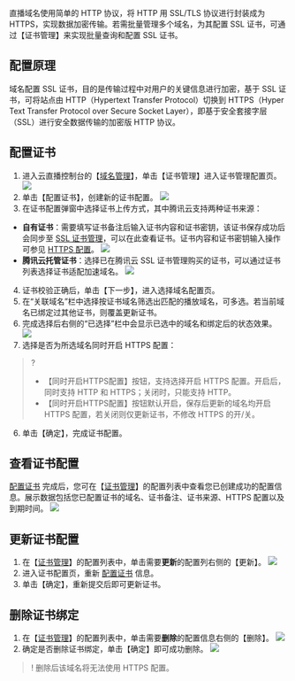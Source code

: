 直播域名使用简单的 HTTP 协议，将 HTTP 用 SSL/TLS 协议进行封装成为 HTTPS，实现数据加密传输。若需批量管理多个域名，为其配置 SSL 证书，可通过【证书管理】来实现批量查询和配置 SSL 证书。

## 配置原理
域名配置 SSL 证书，目的是传输过程中对用户的关键信息进行加密，基于 SSL 证书，可将站点由 HTTP（Hypertext Transfer Protocol）切换到 HTTPS（Hyper Text Transfer Protocol over Secure Socket Layer），即基于安全套接字层（SSL）进行安全数据传输的加密版 HTTP 协议。 

[](id:c_ssl)
## 配置证书
1. 进入云直播控制台的【[域名管理](https://console.cloud.tencent.com/live/domainmanage)】，单击【证书管理】进入证书管理配置页。
![](https://main.qcloudimg.com/raw/965916464f138e7d2e9849477315d6b2.png)
2. 单击【配置证书】，创建新的证书配置。
![](https://main.qcloudimg.com/raw/8bab4bb7d0b685a3773e2ad4ffcfa324.png)
3. 在证书配置弹窗中选择证书上传方式，其中腾讯云支持两种证书来源：
  - **自有证书**：需要填写证书备注后输入证书内容和证书密钥，该证书保存成功后会同步至 [SSL 证书管理](https://console.cloud.tencent.com/ssl)，可以在此查看证书。证书内容和证书密钥输入操作可参见 [HTTPS 配置](https://cloud.tencent.com/document/product/267/32826#.E6.AD.A5.E9.AA.A41.EF.BC.9A.E7.BC.96.E8.BE.91-https-.E9.85.8D.E7.BD.AE)。
![](https://main.qcloudimg.com/raw/f444d4b104a87ea45f320e033e0e112b.png)
  - **腾讯云托管证书**：选择已在腾讯云 SSL 证书管理购买的证书，可以通过证书列表选择证书适配加速域名。
![](https://main.qcloudimg.com/raw/b10ab4102ffc01d3f42fade69b900dab.png)
4. 证书校验正确后，单击【下一步】，进入选择域名配置页。
5. 在“关联域名”栏中选择按证书域名筛选出匹配的播放域名，可多选。若当前域名已绑定过其他证书，则覆盖更新证书。
6. 完成选择后右侧的“已选择”栏中会显示已选中的域名和绑定后的状态效果。
![](https://main.qcloudimg.com/raw/6b8873207acfb606b1d2449ed776ca32.png)
7. 选择是否为所选域名同时开启 HTTPS 配置：
  >? 
  >- 【同时开启HTTPS配置】按钮，支持选择开启 HTTPS 配置。开启后，同时支持 HTTP 和 HTTPS；关闭时，只能支持 HTTP。
  >- 【同时开启HTTPS配置】按钮默认开启，保存后更新的域名均开启 HTTPS 配置，若关闭则仅更新证书，不修改 HTTPS 的开/关。
6. 单击【确定】，完成证书配置。


[](id:check)
## 查看证书配置
[配置证书](#c_ssl) 完成后，您可在【[证书管理](https://console.cloud.tencent.com/live/common/certificate)】的配置列表中查看您已创建成功的配置信息。展示数据包括您已配置证书的域名、证书备注、证书来源、HTTPS 配置以及到期时间。
![](https://main.qcloudimg.com/raw/3d2061021e1d15e64f54acb3c0a0c1ba.png)

[](id:update)
## 更新证书配置
1. 在【[证书管理](https://console.cloud.tencent.com/live/common/certificate)】的配置列表中，单击需要**更新**的配置列右侧的【更新】。
![](https://main.qcloudimg.com/raw/158ca5363d58e4e5cd8e92e9fd7e6832.png)
2. 进入证书配置页，重新 [配置证书](#c_ssl) 信息。
3. 单击【确定】，重新提交后即可更新证书。

[](id:delete)
## 删除证书绑定
1. 在【[证书管理](https://console.cloud.tencent.com/live/common/certificate)】的配置列表中，单击需要**删除**的配置信息右侧的【删除】。
![](https://main.qcloudimg.com/raw/85eeefc82fa7d238fd509bae9784dc85.png)
2. 确定是否删除证书绑定，单击【确定】即可成功删除。
![](https://main.qcloudimg.com/raw/cb52f2f4d835c0e03441b297d4e94f44.png)
>! 删除后该域名将无法使用 HTTPS 配置。


